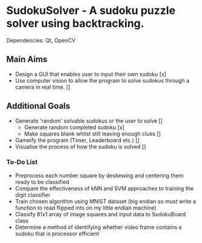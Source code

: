 # SudokuSolver - A sudoku puzzle solver using backtracking.
Dependencies: Qt, OpenCV
## Main Aims
+ Design a GUI that enables user to input their own sudoku [x]
+ Use computer vision to allow the program to solve sudokus through a camera in real time. []
## Additional Goals
+ Generate 'random' solvable sudokus or the user to solve []
    + Generate random completed sudoku [x]
    + Make squares blank whilst still leaving enough clues []
+ Gameify the program (Timer, Leaderboard etc.) []
+ Visualise the process of how the sudoku is solved []
### To-Do List
+ Preprocess each number square by deskewing and centering them ready to be classified
+ Compare the effectiveness of kNN and SVM approaches to training the digit classifier
+ Train chosen algorithm using MNIST dataset (big endian so must write a function to read flipped ints on my little endian machine)
+ Classify 81x1 array of image squares and input data to SudokuBoard class
+ Determine a method of identifying whether video frame contains a sudoku that is processor efficient
